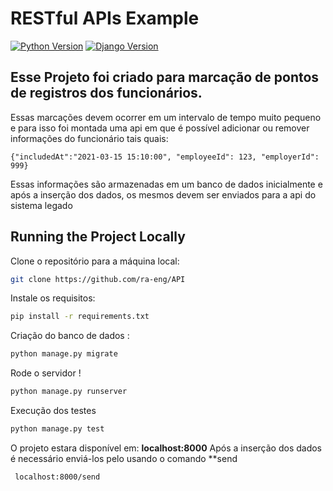 # RESTful APIs Example

[![Python Version](https://img.shields.io/badge/python-3.68-brightgreen.svg)](https://python.org)
[![Django Version](https://img.shields.io/badge/django-4.0.1-brightgreen.svg)](https://djangoproject.com)

##  Esse Projeto foi criado para marcação de pontos de registros dos funcionários. 
Essas marcações devem ocorrer em um intervalo de tempo muito pequeno e para isso foi montada uma api em que é possível adicionar ou remover informações do funcionário tais quais:  

```
{"includedAt":"2021-03-15 15:10:00", "employeeId": 123, "employerId": 999} 
```
Essas informações são armazenadas em um banco de dados inicialmente e após a inserção dos dados, os mesmos devem ser enviados para a api do sistema legado

## Running the Project Locally

Clone o repositório para a máquina local:

```bash
git clone https://github.com/ra-eng/API
```

Instale os requisitos:

```bash
pip install -r requirements.txt
```

Criação do banco de dados :

```bash
python manage.py migrate
```

Rode o servidor ! 
```bash
python manage.py runserver
```

Execução dos testes 

```bash
python manage.py test 
```

O projeto estara disponível em:  **localhost:8000**
Após a inserção dos dados é necessário enviá-los pelo usando o comando **send
```bash
 localhost:8000/send
```



